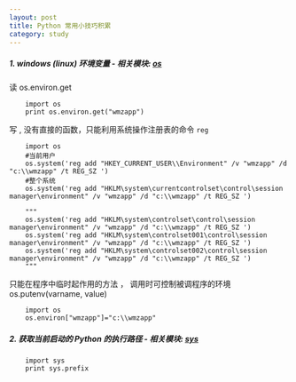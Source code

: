 ```yaml
---
layout: post
title: Python 常用小技巧积累
category: study
---
```



##### 1. windows \(linux\) 环境变量    - 相关模块: [os][] 

读 os.environ.get

        import os
        print os.environ.get("wmzapp")
            
写  , 没有直接的函数，只能利用系统操作注册表的命令 `reg`

        import os
        #当前用户
        os.system('reg add "HKEY_CURRENT_USER\\Environment" /v "wmzapp" /d "c:\\wmzapp" /t REG_SZ ')        
        #整个系统
        os.system('reg add "HKLM\system\currentcontrolset\control\session manager\environment" /v "wmzapp" /d "c:\\wmzapp" /t REG_SZ ')
        
        """
        os.system('reg add "HKLM\system\controlset\control\session manager\environment" /v "wmzapp" /d "c:\\wmzapp" /t REG_SZ ')
        os.system('reg add "HKLM\system\controlset001\control\session manager\environment" /v "wmzapp" /d "c:\\wmzapp" /t REG_SZ ')
        os.system('reg add "HKLM\system\controlset002\control\session manager\environment" /v "wmzapp" /d "c:\\wmzapp" /t REG_SZ ')
        """
只能在程序中临时起作用的方法 ， 调用时可控制被调程序的环境 os.putenv(varname, value)

        import os
        os.environ["wmzapp"]="c:\\wmzapp"



##### 2. 获取当前启动的 Python 的执行路径    - 相关模块: [sys][] 

        import sys
        print sys.prefix







[os]:http://docs.python.org/release/3.1.5/library/os.html
[sys]:http://docs.python.org/release/3.1.5/library/sys.html
